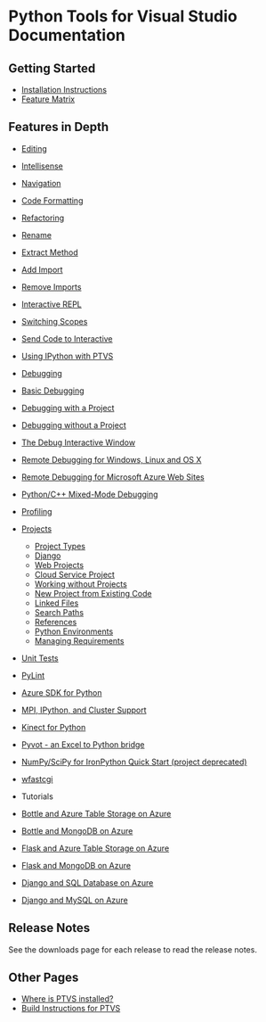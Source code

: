 Python Tools for Visual Studio Documentation
============================================

Getting Started
---------------
 * [Installation Instructions](PTVS-Installation)
 * [Feature Matrix](Features-Matrix)

Features in Depth
-----------------

* [Editing](Editor-Features)
 * [Intellisense](Editor-Features#intellisense)
 * [Navigation](Editor-Features#navigation)
 * [Code Formatting](Code-Formatting)

* [Refactoring](Refactoring)
 * [Rename](Refactoring#rename-variable)
 * [Extract Method](Refactoring#extract-method)
 * [Add Import](Refactoring#add-import)
 * [Remove Imports](Refactoring#remove-imports)

* [Interactive REPL](Interactive-REPL)
 * [Switching Scopes](Interactive-REPL#switching-scopes)
 * [Send Code to Interactive](Interactive-REPL#sending-code-to-interactive)
 * [Using IPython with PTVS](Using-IPython-with-PTVS)

* [Debugging](Debugging)
 * [Basic Debugging](Debugging#basic-debugging)
 * [Debugging with a Project](Debugging#debugging-with-a-project)
 * [Debugging without a Project](Debugging#debugging-without-a-project)
 * [The Debug Interactive Window](Debugging#the-debug-interactive-window)
 * [Remote Debugging for Windows, Linux and OS X](Remote-Debugging)
 * [Remote Debugging for Microsoft Azure Web Sites](Azure-Remote-Debugging)
 * [Python/C++ Mixed-Mode Debugging](Mixed-Mode-Debugging)

* [Profiling](Profiling)

* [Projects](Projects)
  * [Project Types](Projects#project-types)
  * [Django](Django)
  * [Web Projects](Web-Project)
  * [Cloud Service Project](Cloud-Project)
  * [Working without Projects](Projects#lightweight-usage-project-free)
  * [New Project from Existing Code](Projects#create-project-from-existing-files)
  * [Linked Files](Projects#linked-files)
  * [Search Paths](Projects#search-paths)
  * [References](Projects#references)
  * [Python Environments](Python-Environments)
  * [Managing Requirements](Python-Environments#managing-required-packages)

* [Unit Tests](Unit-Tests)

* [PyLint](PyLint)

* [Azure SDK for Python](AzureSDK)

* [MPI, IPython, and Cluster Support](HPC-and-Cloud-Features)

* [Kinect for Python](PyKinect)

* [Pyvot - an Excel to Python bridge](Pyvot)

* [NumPy/SciPy for IronPython Quick Start (project deprecated)](NumPy-and-SciPy-for-Net)

* [wfastcgi](wfastcgi)

* Tutorials
 * [Bottle and Azure Table Storage on Azure](Bottle-and-Azure-Table-Storage-on-Azure)
 * [Bottle and MongoDB on Azure](Bottle-and-MongoDB-on-Azure)
 * [Flask and Azure Table Storage on Azure](Flask-and-Azure-Table-Storage-on-Azure)
 * [Flask and MongoDB on Azure](Flask-and-MongoDB-on-Azure)
 * [Django and SQL Database on Azure](Django-and-SQL-Database-on-Azure)
 * [Django and MySQL on Azure](Django-and-MySQL-on-Azure)

Release Notes
-------------

See the downloads page for each release to read the release notes.

Other Pages
-----------
 * [Where is PTVS installed?](Where-is-PTVS-installed)
 * [Build Instructions for PTVS](Build-Instructions-for-PTVS)
